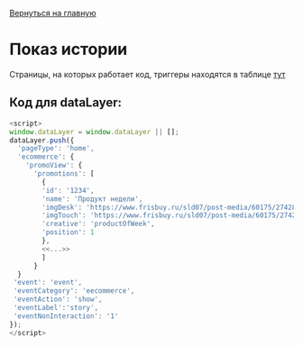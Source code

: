 [Вернуться на главную](/README.md)
# **Показ истории**

Страницы, на которых работает код, триггеры находятся в таблице [тут](/02_datalayer_settings/01_events/01_ecommerce.md)

## **Код для dataLayer:**
```javascript
<script>
window.dataLayer = window.dataLayer || [];
dataLayer.push({    
  'pageType': 'home',	                     	                                            # тип страницы (полный список в README.md)
  'ecommerce': {       
    'promoView': {                                                                      
      'promotions': [
        {
        'id': '1234', 	                                                                    # id истории
        'name': 'Продукт недели',   	                                            # название истории
        'imgDesk': 'https://www.frisbuy.ru/sld07/post-media/60175/274285421.jpeg', # ссылка на изображение
        'imgTouch': 'https://www.frisbuy.ru/sld07/post-media/60175/274285421.jpeg',
        'creative': 'productOfWeek',   	                                                    # название типа истории
        'position': 1                                                                       # порядковый номер истории
        },
        <<...>>
        ]
      }
  }
 'event': 'event',
 'eventCategory': 'eecommerce',
 'eventAction': 'show',
 'eventLabel':'story',
 'eventNonInteraction': '1'
});
</script>
```


